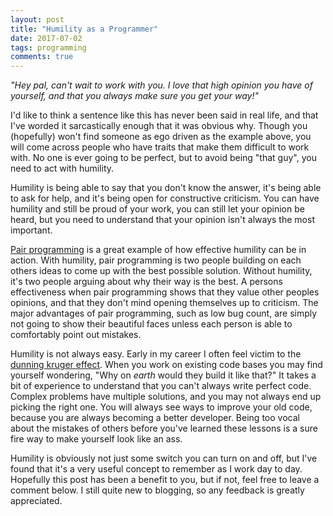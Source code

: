 ```yaml
---
layout: post
title: "Humility as a Programmer"
date: 2017-07-02
tags: programming
comments: true
---
```


_"Hey pal, can't wait to work with you. I love that high opinion you have of yourself, and that you always make sure you get your way!"_

I'd like to think a sentence like this has never been said in real life, and that I've worded it sarcastically enough that it was obvious why.
Though you (hopefully) won't find someone as ego driven as the example above, you will come across people who have traits that make them difficult to work with.
No one is ever going to be perfect, but to avoid being "that guy", you need to act with humility.

Humility is being able to say that you don't know the answer, it's being able to ask for help, and it's being open for constructive criticism.
You can have humility and still be proud of your work, you can still let your opinion be heard, but you need to understand that your opinion isn't always the most important.

[Pair programming](https://raygun.com/blog/how-good-is-pair-programming-really/) is a great example of how effective humility can be in action.
With humility, pair programming is two people building on each others ideas to come up with the best possible solution.
Without humility, it's two people arguing about why their way is the best.
A persons effectiveness when pair programming shows that they value other peoples opinions, and that they don't mind opening themselves up to criticism.
The major advantages of pair programming, such as low bug count, are simply not going to show their beautiful faces unless each person is able to comfortably point out mistakes.

Humility is not always easy.
Early in my career I often feel victim to the [dunning kruger effect](https://en.wikipedia.org/wiki/Dunning%E2%80%93Kruger_effect).
When you work on existing code bases you may find yourself wondering, "Why on _earth_ would they build it like that?"
It takes a bit of experience to understand that you can't always write perfect code.
Complex problems have multiple solutions, and you may not always end up picking the right one.
You will always see ways to improve your old code, because you are always becoming a better developer.
Being too vocal about the mistakes of others before you've learned these lessons is a sure fire way to make yourself look like an ass.

Humility is obviously not just some switch you can turn on and off, but I've found that it's a very useful concept to remember as I work day to day.
Hopefully this post has been a benefit to you, but if not, feel free to leave a comment below.
I still quite new to blogging, so any feedback is greatly appreciated.
